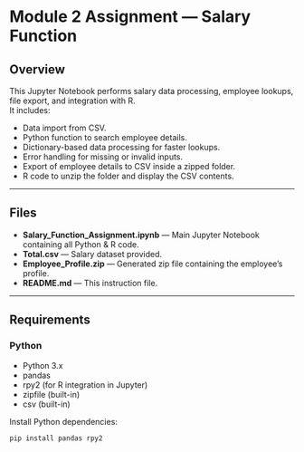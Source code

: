 # Module 2 Assignment — Salary Function

## Overview
This Jupyter Notebook performs salary data processing, employee lookups, file export, and integration with R.  
It includes:
- Data import from CSV.
- Python function to search employee details.
- Dictionary-based data processing for faster lookups.
- Error handling for missing or invalid inputs.
- Export of employee details to CSV inside a zipped folder.
- R code to unzip the folder and display the CSV contents.

---

## Files
- **Salary_Function_Assignment.ipynb** — Main Jupyter Notebook containing all Python & R code.
- **Total.csv** — Salary dataset provided.
- **Employee_Profile.zip** — Generated zip file containing the employee’s profile.
- **README.md** — This instruction file.

---

## Requirements

### Python
- Python 3.x
- pandas
- rpy2 (for R integration in Jupyter)
- zipfile (built-in)
- csv (built-in)

Install Python dependencies:
```bash
pip install pandas rpy2


